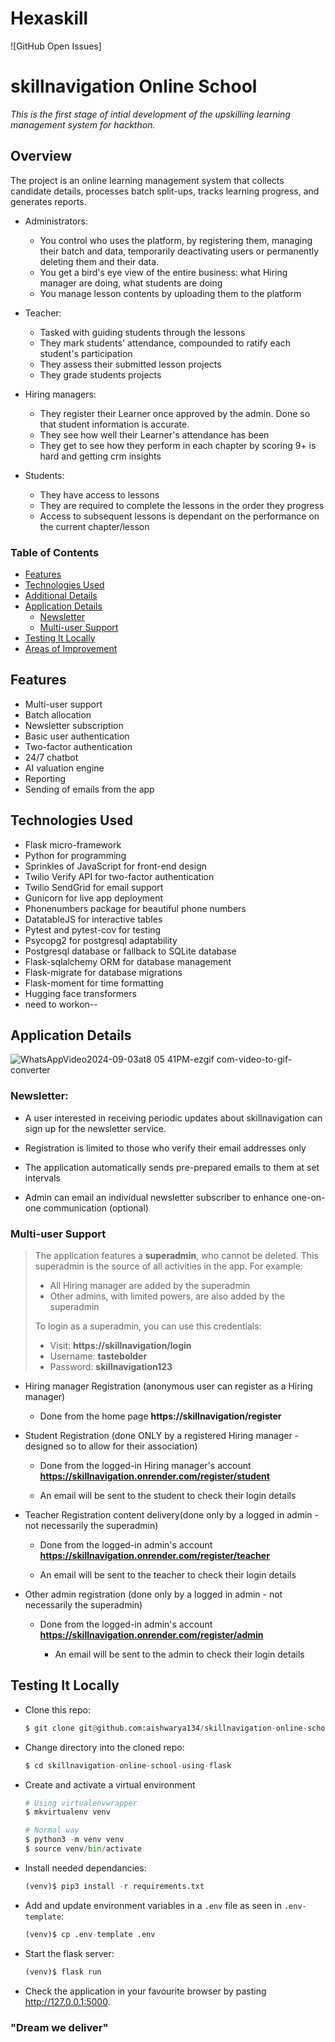 # Hexaskill

![GitHub Open Issues]
# skillnavigation Online School

_This is the first stage of intial development of the upskilling learning management system for hackthon._

## Overview
The project is an online learning management system that collects candidate details, processes batch split-ups, tracks learning progress, and generates reports.

- Administrators:
    - You control who uses the platform, by registering them, managing their batch and data, temporarily deactivating users or permanently deleting them and their data.
    - You get a bird's eye view of the entire business: what Hiring manager are doing, what students are doing
    - You manage lesson contents by uploading them to the platform

- Teacher:
    - Tasked with guiding students through the lessons
    - They mark students' attendance, compounded to ratify each student's participation
    - They assess their submitted lesson projects
    - They grade students projects

- Hiring managers:
    - They register their Learner once approved by the admin. Done so that student information is accurate.
    - They see how well their Learner's attendance has been
    - They get to see how they perform in each chapter by scoring 9+ is hard and getting crm insights

- Students:
    - They have access to lessons
    - They are required to complete the lessons in the order they progress
    - Access to subsequent lessons is dependant on the performance on the current chapter/lesson


### Table of Contents

- [Features](#features)
- [Technologies Used](#technologies-used)
- [Additional Details](#additional-details)
- [Application Details](#application-details)
    - [Newsletter](#newsletter)
    - [Multi-user Support](#multi-user-support)
- [Testing It Locally](#testing-it-locally)
- [Areas of Improvement](#areas-of-improvement)


## Features

- Multi-user support
- Batch allocation
- Newsletter subscription
- Basic user authentication
- Two-factor authentication
- 24/7 chatbot
- AI valuation engine
- Reporting
- Sending of emails from the app


## Technologies Used

- Flask micro-framework
- Python for programming
- Sprinkles of JavaScript for front-end design
- Twilio Verify API for two-factor authentication
- Twilio SendGrid for email support
- Gunicorn for live app deployment
- Phonenumbers package for beautiful phone numbers
- DatatableJS for interactive tables
- Pytest and pytest-cov for testing
- Psycopg2 for postgresql adaptability
- Postgresql database or fallback to SQLite database
- Flask-sqlalchemy ORM for database management
- Flask-migrate for database migrations
- Flask-moment for time formatting
- Hugging face transformers
- need to workon--


## Application Details
![WhatsAppVideo2024-09-03at8 05 41PM-ezgif com-video-to-gif-converter](https://github.com/user-attachments/assets/98d885be-9a21-4876-8c3f-98c56c7d257e)

### Newsletter:

- A user interested in receiving periodic updates about skillnavigation can sign up for the newsletter service.
- Registration is limited to those who verify their email addresses only

- The application automatically sends pre-prepared emails to them at set intervals

- Admin can email an individual newsletter subscriber to enhance one-on-one communication (optional)


### Multi-user Support

>The application features a **superadmin**, who cannot be deleted. This superadmin is the source of all activities in the app. For example:
>
>- All Hiring manager are added by the superadmin
>- Other admins, with limited powers, are also added by the superadmin
>
>To login as a superadmin, you can use this credentials:
>
>- Visit: **https://skillnavigation/login**
>- Username: **tastebolder**
>- Password: **skillnavigation123**

- Hiring manager Registration (anonymous user can register as a Hiring manager)
    - Done from the home page **https://skillnavigation/register**

- Student Registration (done ONLY by a registered Hiring manager - designed so to allow for their association)
    - Done from the logged-in Hiring manager's account **https://skillnavigation.onrender.com/register/student**
      
    - An email will be sent to the student to check their login details


- Teacher Registration content delivery(done only by a logged in admin - not necessarily the superadmin)
    - Done from the logged-in admin's account **https://skillnavigation.onrender.com/register/teacher**

    - An email will be sent to the teacher to check their login details
    
- Other admin registration (done only by a logged in admin - not necessarily the superadmin)
    - Done from the logged-in admin's account **https://skillnavigation.onrender.com/register/admin**
    
        - An email will be sent to the admin to check their login details
    
## Testing It Locally

- Clone this repo:

    ```python
    $ git clone git@github.com:aishwarya134/skillnavigation-online-school-using-flask.git
    ```
- Change directory into the cloned repo:

    ```python
    $ cd skillnavigation-online-school-using-flask
    ```
- Create and activate a virtual environment

    ```python
    # Using virtualenvwrapper
    $ mkvirtualenv venv

    # Normal way
    $ python3 -m venv venv
    $ source venv/bin/activate
    ```

- Install needed dependancies:

    ```python
    (venv)$ pip3 install -r requirements.txt
    ```

- Add and update environment variables in a `.env` file as seen in `.env-template`:

    ```python
    (venv)$ cp .env-template .env
    ```

- Start the flask server:

    ```python
    (venv)$ flask run
    ```

- Check the application in your favourite browser by pasting http://127.0.0.1:5000.


### "Dream we deliver"
